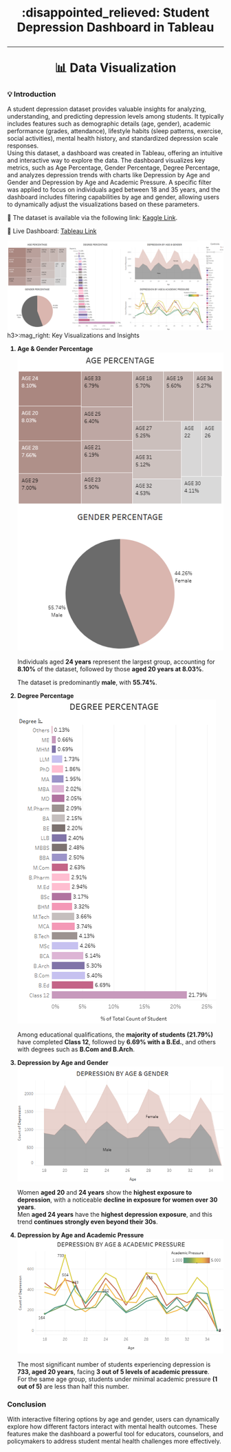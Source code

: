 <h1 align="center">
     :disappointed_relieved: Student Depression Dashboard in Tableau
      <br />
      <hr />
     📊 Data Visualization
</h1>
<h3>💡 Introduction</h3>
<p>A student depression dataset provides valuable insights for analyzing, understanding, and predicting depression levels among students. It typically includes features such as demographic details (age, gender), academic performance (grades, attendance), lifestyle habits (sleep patterns, exercise, social activities), mental health history, and standardized depression scale responses.
<br/>
Using this dataset, a dashboard was created in Tableau, offering an intuitive and interactive way to explore the data. The dashboard visualizes key metrics, such as Age Percentage, Gender Percentage, Degree Percentage, and analyzes depression trends with charts like Depression by Age and Gender and Depression by Age and Academic Pressure. A specific filter was applied to focus on individuals aged between 18 and 35 years, and the dashboard includes filtering capabilities by age and gender, allowing users to dynamically adjust the visualizations based on these parameters.</p>
<p>📍 The dataset is available via the following link: <a href="https://www.kaggle.com/datasets/hopesb/student-depression-dataset">Kaggle Link</a>.
<p>📍 Live Dashboard: <a href="https://public.tableau.com/views/StudentDepression_17344379049530/Dashboard?:language=en-US&:sid=&:redirect=auth&:display_count=n&:origin=viz_share_link">Tableau Link</a></p>
  <img src="./outputs/dashboard.png">
h3>:mag_right: Key Visualizations and Insights</h3>
<ol>
  <b><li>Age & Gender Percentage</li></b>
  <img src="./outputs/1.png">
  <p>Individuals aged <b>24 years</b> represent the largest group, accounting for <b>8.10%</b> of the dataset, followed by those <b>aged 20 years at 8.03%</b>.</p>
  <p>The dataset is predominantly <b>male</b>, with <b>55.74%</b>.</p>
  <b><li>Degree Percentage</li></b>
  <img src="./outputs/2.png">
  <p>Among educational qualifications, the <b>majority of students (21.79%)</b> have completed <b>Class 12</b>, followed by <b>6.69% with a B.Ed.</b>, and others with degrees such as <b>B.Com and B.Arch</b>.</p>
  <b><li>Depression by Age and Gender</li></b>
  <img src="./outputs/3.png">
  <p>Women <b>aged 20</b> and <b>24 years</b> show the <b>highest exposure to depression</b>, with a noticeable <b>decline in exposure for women over 30 years</b>. <br/> Men <b>aged 24 years</b> have the <b>highest depression exposure</b>, and this trend <b>continues strongly even beyond their 30s</b>.</p>
  <b><li>Depression by Age and Academic Pressure</li></b>
  <img src="./outputs/4.png">
  <p>The most significant number of students experiencing depression is <b>733, aged 20 years</b>, facing <b>3 out of 5 levels of academic pressure</b>.<br/> For the same age group, students under minimal academic pressure <b>(1 out of 5)</b> are less than half this number.</p>
</ol>
<h3>Conclusion</h3>
<p>With interactive filtering options by age and gender, users can dynamically explore how different factors interact with mental health outcomes. These features make the dashboard a powerful tool for educators, counselors, and policymakers to address student mental health challenges more effectively.</p>

